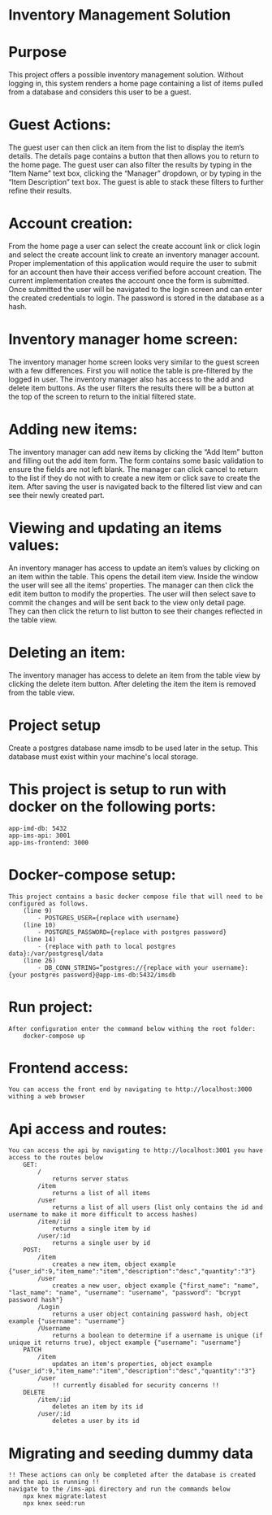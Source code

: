 # Inventory Management Solution

# Purpose
 This project offers a possible inventory management solution. Without logging in, this system renders a home page containing a list of items pulled from a database and considers this user to be a guest. 

# Guest Actions:
The guest user can then click an item from the list to display the item’s details. The details page contains a button that then allows you to return to the home page. The guest user can also filter the results by typing in the “Item Name” text box, clicking the “Manager” dropdown, or by typing in the “Item Description” text box. The guest is able to stack these filters to further refine their results.

# Account creation:
From the home page a user can select the create account link or click login and select the create account link to create an inventory manager account. Proper implementation of this application would require the user to submit for an account then have their access verified before account creation. The current implementation creates the account once the form is submitted. Once submitted the user will be navigated to the login screen and can enter the created credentials to login. The password is stored in the database as a hash.

# Inventory manager home screen:
The inventory manager home screen looks very similar to the guest screen with a few differences. First you will notice the table is pre-filtered by the logged in user. The inventory manager also has access to the add and delete item buttons. As the user filters the results there will be a button at the top of the screen to return to the initial filtered state.

# Adding new items:
The inventory manager can add new items by clicking the “Add Item” button and filling out the add item form. The form contains some basic validation to ensure the fields are not left blank. The manager can click cancel to return to the list if they do not with to create a new item or click save to create the item. After saving the user is navigated back to the filtered list view and can see their newly created part.

# Viewing and updating an items values:
An inventory manager has access to update an item’s values by clicking on an item within the table. This opens the detail item view. Inside the window the user will see all the items' properties. The manager can then click the edit item button to modify the properties. The user will then select save to commit the changes and will be sent back to the view only detail page. They can then click the return to list button to see their changes reflected in the table view.

# Deleting an item:
The inventory manager has access to delete an item from the table view by clicking the delete item button. After deleting the item the item is removed from the table view.

# Project setup
Create a postgres database name imsdb to be used later in the setup. This database must exist within your machine's local storage.

# This project is setup to run with docker on the following ports:
    app-imd-db: 5432 
    app-ims-api: 3001 
    app-ims-frontend: 3000

# Docker-compose setup:
    This project contains a basic docker compose file that will need to be configured as follows.
        (line 9)
            - POSTGRES_USER={replace with username}
        (line 10)
            - POSTGRES_PASSWORD={replace with postgres password}
        (line 14)
            - {replace with path to local postgres data}:/var/postgresql/data
        (line 26)
            - DB_CONN_STRING=”postgres://{replace with your username}:{your postgres password}@app-ims-db:5432/imsdb

# Run project:
    After configuration enter the command below withing the root folder:
        docker-compose up

# Frontend access:
    You can access the front end by navigating to http://localhost:3000 withing a web browser

# Api access and routes:
    You can access the api by navigating to http://localhost:3001 you have access to the routes below
        GET:
            /
                returns server status
            /item
                returns a list of all items
            /user
                returns a list of all users (list only contains the id and username to make it more difficult to access hashes)
            /item/:id
                returns a single item by id
            /user/:id
                returns a single user by id
        POST:
            /item
                creates a new item, object example {"user_id":9,"item_name":"item","description":"desc","quantity":"3"}
            /user
                creates a new user, object example {"first_name": "name", "last_name": "name", "username": "username", "password": "bcrypt password hash"}
            /Login
                returns a user object containing password hash, object example {"username": "username"}
            /Username
                returns a boolean to determine if a username is unique (if unique it returns true), object example {"username": "username"}
        PATCH
            /item
                updates an item's properties, object example {"user_id":9,"item_name":"item","description":"desc","quantity":"3"}
            /user
                !! currently disabled for security concerns !!
        DELETE
            /item/:id
                deletes an item by its id
            /user/:id
                deletes a user by its id
# Migrating and seeding dummy data
    !! These actions can only be completed after the database is created and the api is running !!
    navigate to the /ims-api directory and run the commands below
        npx knex migrate:latest
        npx knex seed:run


